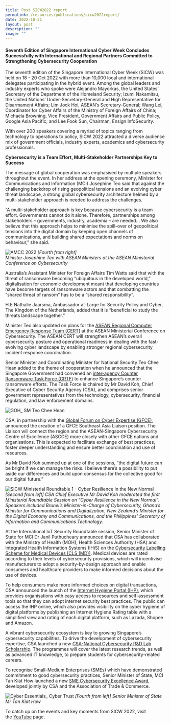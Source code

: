 ```yaml
---
title: Post SICW2022 report
permalink: /resources/publications/sicw2022report/
date: 2022-10-21
layout: post
description: ""
image: ""
---
```

#### **Seventh Edition of Singapore International Cyber Week Concludes Successfully with International and Regional Partners Committed to Strengthening Cybersecurity Cooperation**

The seventh edition of the Singapore International Cyber Week (SICW) was held on 18 - 20 Oct 2022 with more than 10,000 local and international delegates participating in the hybrid event. Among the global leaders and industry experts who spoke were Alejandro Mayorkas, the United States’ Secretary of the Department of the Homeland Security; Izumi Nakamitsu, the United Nations’ Under-Secretary-General and High Representative for Disarmament Affairs; Lim Jock Hoi, ASEAN’s Secretary-General; Wang Lei, Coordinator for Cyber Affairs of the Ministry of Foreign Affairs of China; Michaela Browning, Vice President, Government Affairs and Public Policy, Google Asia Pacific; and Lee Fook Sun, Chairman, Ensign InfoSecurity.

With over 200 speakers covering a myriad of topics ranging from technology to operations to policy, SICW 2022 attracted a diverse audience mix of government officials, industry experts, academics and cybersecurity professionals.

**Cybersecurity is a Team Effort, Multi-Stakeholder Partnerships Key to Success**

The message of global cooperation was emphasised by multiple speakers throughout the event. In her address at the opening ceremony, Minister for Communications and Information (MCI) Josephine Teo said that against the challenging backdrop of rising geopolitical tensions and an evolving cyber threat landscape, a strong global cybersecurity architecture helmed by a multi-stakeholder approach is needed to address the challenges.

“A multi-stakeholder approach is key because cybersecurity is a team effort. Governments cannot do it alone. Therefore, partnerships among stakeholders – governments, industry, academia – are needed… We also believe that this approach helps to minimise the spill-over of geopolitical tensions into the digital domain by keeping open channels of communications, and building shared expectations and norms on behaviour,” she said. 

![AMCC 2022](https://www.csa.gov.sg/images/default-source/news/amcc-2022.jpg?sfvrsn=62c80cca_1)
*[Fourth from right]
<br>Minister Josephine Teo with ASEAN Ministers at the ASEAN Ministerial Conference on Cybersecurity*

Australia’s Assistant Minister for Foreign Affairs Tim Watts said that with the threat of ransomware becoming “ubiquitous in the developed world,” digitalisation for economic development meant that developing countries have become targets of ransomware actors and that combatting the “shared threat of ransom” has to be a “shared responsibility”.

H.E Nathalie Jaarsma, Ambassador at-Large for Security Policy and Cyber, The Kingdom of the Netherlands, added that it is “beneficial to study the threats landscape together.”

Minister Teo also updated on plans for the&nbsp;[ASEAN Regional Computer Emergency Response Team (CERT\]](https://www.csa.gov.sg/News-Events/Press-Releases/2022/establishment-of-asean-regional-computer-emergency-response-team)&nbsp;at the ASEAN Ministerial Conference on Cybersecurity. The ASEAN CERT will strengthen ASEAN’s overall cybersecurity posture and operational readiness in dealing with the fast-evolving cyber landscape by enabling stronger regional cybersecurity incident response coordination.

Senior Minister and Coordinating Minister for National Security Teo Chee Hean added to the theme of cooperation when he announced that the Singapore Government had convened an&nbsp;[inter-agency Counter Ransomware Task Force (CRTF)](https://www.csa.gov.sg/News-Events/Press-Releases/2022/inter-agency-task-force-to-counter-ransomware-threats)&nbsp;to enhance Singapore’s counter ransomware efforts. The Task Force is chaired by Mr David Koh, Chief Executive of Cyber Security Agency (CSA), and comprises senior government representatives from the technology, cybersecurity, financial regulation, and law enforcement domains.

![GOH_ SM Teo Chee Hean](https://www.csa.gov.sg/images/default-source/news/goh_sm-mr-teo-chee-hean.jpg?sfvrsn=2076c6b8_1)

CSA, in partnership with the&nbsp;[Global Forum on Cyber Expertise (GFCE)](https://www.csa.gov.sg/alerts-advisories/Advisories/2022/creation-of-global-forum-on-cyber-expertise-southeast-asia-liaison-position), announced the creation of a GFCE Southeast Asia Liaison position. The Liaison will connect the region and the ASEAN-Singapore Cybersecurity Centre of Excellence (ASCCE) more closely with other GFCE nations and organisations. This is expected to facilitate exchange of best practices, foster deeper understanding and ensure better coordination and use of resources.

As Mr David Koh summed up at one of the sessions, “the digital future can be bright if we can manage the risks. I believe there’s a possibility to put aside our differences and build upon consensus for the collective good for our digital future.”

![SICW Ministerial Roundtable 1 - Cyber Resilience in the New Normal](https://www.csa.gov.sg/images/default-source/news/ministerial-roundtable_cyber-resilience.jpg?sfvrsn=69eee422_1)
*[Second from left\] CSA Chief Executive Mr David Koh moderated the first Ministerial Roundtable Session on “Cyber Resilience in the New Normal”. Speakers included Brunei’s Minister-in-Charge of Cybersecurity, Ghana’s Minister for Communications and Digitalization, New Zealand’s Minister for the Digital Economy and Communications, and the Philippines’ Secretary of Information and Communications Technology.*

At the International IoT Security Roundtable session, Senior Minister of State for MCI Dr Janil Puthucheary announced that CSA has collaborated with the Ministry of Health (MOH), Health Sciences Authority (HSA) and Integrated Health Information Systems (IHiS) on the&nbsp;[Cybersecurity Labelling Scheme for Medical Devices \[CLS (MD)\]](https://www.csa.gov.sg/News-Events/Press-Releases/2022/cybersecurity-labelling-scheme-for-medical-devices). Medical devices are rated according to their levels of cybersecurity provisions, which will incentivise manufacturers to adopt a security-by-design approach and enable consumers and healthcare providers to make informed decisions about the use of devices.&nbsp;

To help consumers make more informed choices on digital transactions, CSA announced the launch of the&nbsp;[Internet Hygiene Portal (IHP)](https://www.csa.gov.sg/Tips-Resource/internet-hygiene-portal), which provides organisations with easy access to resources and self-assessment tools so that they can adopt internet security best practices. The public can access the IHP online, which also provides visibility on the cyber hygiene of digital platforms by publishing an Internet Hygiene Rating table with a simplified view and rating of each digital platform, such as Lazada, Shopee and Amazon.&nbsp;

A vibrant cybersecurity ecosystem is key to growing Singapore’s cybersecurity capabilities. To drive the development of cybersecurity expertise, CSA launched a new&nbsp;[CSA-National Cybersecurity R&amp;D Lab Scholarship](https://www.csa.gov.sg/News-Events/Press-Releases/2022/csa-launches-the-csa-national-cybersecurity-rnd-lab-scholarship). The programmes will cover the latest research trends, as well as advanced IT knowledge, to prepare students for cybersecurity-related careers.

To recognise Small-Medium Enterprises (SMEs) which have demonstrated commitment to good cybersecurity practices, Senior Minister of State, MCI Tan Kiat How launched a new&nbsp;[SME Cybersecurity Excellence Award](https://www.csa.gov.sg/News-Events/Press-Releases/2022/csa-launches-the-sme-cybersecurity-excellence-award-to-recognize-singapore-business-commitment-to-cybersecurity), developed jointly by CSA and the Association of Trade &amp; Commerce.

![Cyber Essentials_ Cyber Trust](https://www.csa.gov.sg/images/default-source/news/cyber-essentials_cyber-trust.jpg?sfvrsn=424f5efe_1)
*[Fourth from left] Senior Minister of State Mr Tan Kiat How*

To catch up on the events and key moments from SICW 2022, visit the&nbsp;[YouTube](https://www.youtube.com/watch?v=k16svvZ5CnQ&amp;list=PL16bIKOlGnmjcp0r7KPmt4AdAWuZsj8hX)&nbsp;page.
